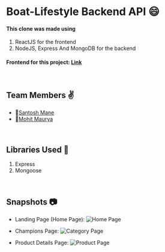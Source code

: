 # Boat-Lifestyle Backend API :smile:

#### This clone was made using 
1) ReactJS for the frontend
2) NodeJS, Express And MongoDB for the backend

#### Frontend for this project:  [Link](https://github.com/SushanthPS/Boat-Lifestyle-Clone)

<br>

## Team Members :v:
- 👤[Santosh Mane](https://github.com/santoshmcode)
- 👤[Mohit Maurya](https://github.com/MohitMaurya)

<br>

## Libraries Used 🌟
1) Express
2) Mongoose

<br>



## Snapshots 📷

- Landing Page (Home Page):
![Home Page](https://user-images.githubusercontent.com/35700009/138110802-fca0ecb0-968b-40ad-9b08-581a423262f8.png)

- Champions Page:
![Category Page](https://user-images.githubusercontent.com/35700009/138111008-c3e05fd9-3210-40c3-a3b7-373168ab63be.png)

- Product Details Page:
![Product Page](https://user-images.githubusercontent.com/35700009/138111102-5514f298-cd7b-43e3-a332-320a037d8a76.png)

<br>




